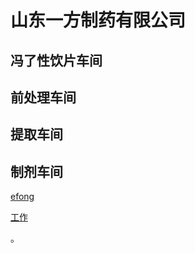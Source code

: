 # 山东一方制药有限公司

## 冯了性饮片车间
## 前处理车间
## 提取车间
## 制剂车间

[efong](libra/work/efong.md)

[工作](libra/work.md)

。


